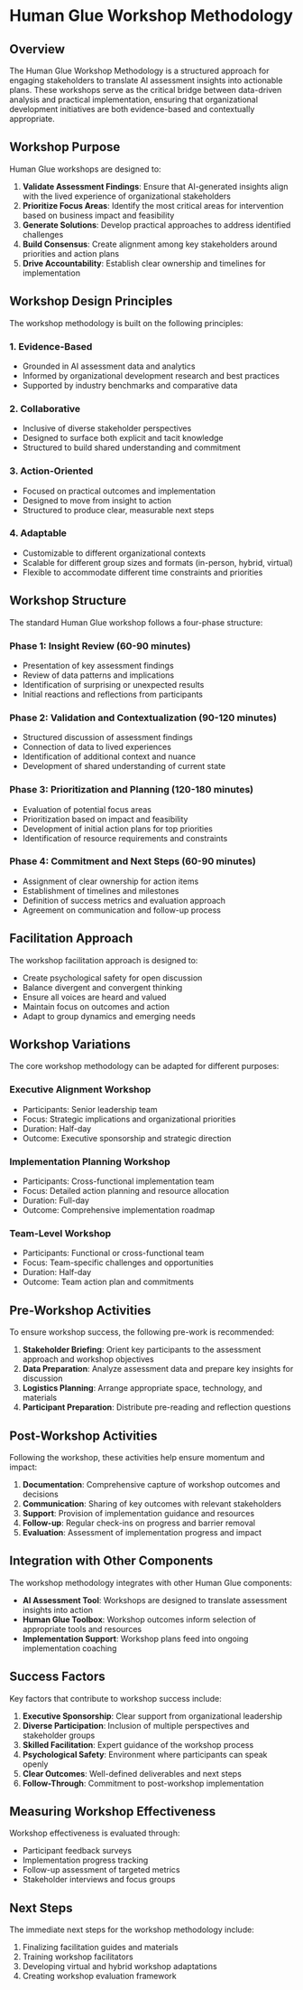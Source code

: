 # Human Glue Workshop Methodology

## Overview

The Human Glue Workshop Methodology is a structured approach for engaging stakeholders to translate AI assessment insights into actionable plans. These workshops serve as the critical bridge between data-driven analysis and practical implementation, ensuring that organizational development initiatives are both evidence-based and contextually appropriate.

## Workshop Purpose

Human Glue workshops are designed to:

1. **Validate Assessment Findings**: Ensure that AI-generated insights align with the lived experience of organizational stakeholders
2. **Prioritize Focus Areas**: Identify the most critical areas for intervention based on business impact and feasibility
3. **Generate Solutions**: Develop practical approaches to address identified challenges
4. **Build Consensus**: Create alignment among key stakeholders around priorities and action plans
5. **Drive Accountability**: Establish clear ownership and timelines for implementation

## Workshop Design Principles

The workshop methodology is built on the following principles:

### 1. Evidence-Based

- Grounded in AI assessment data and analytics
- Informed by organizational development research and best practices
- Supported by industry benchmarks and comparative data

### 2. Collaborative

- Inclusive of diverse stakeholder perspectives
- Designed to surface both explicit and tacit knowledge
- Structured to build shared understanding and commitment

### 3. Action-Oriented

- Focused on practical outcomes and implementation
- Designed to move from insight to action
- Structured to produce clear, measurable next steps

### 4. Adaptable

- Customizable to different organizational contexts
- Scalable for different group sizes and formats (in-person, hybrid, virtual)
- Flexible to accommodate different time constraints and priorities

## Workshop Structure

The standard Human Glue workshop follows a four-phase structure:

### Phase 1: Insight Review (60-90 minutes)

- Presentation of key assessment findings
- Review of data patterns and implications
- Identification of surprising or unexpected results
- Initial reactions and reflections from participants

### Phase 2: Validation and Contextualization (90-120 minutes)

- Structured discussion of assessment findings
- Connection of data to lived experiences
- Identification of additional context and nuance
- Development of shared understanding of current state

### Phase 3: Prioritization and Planning (120-180 minutes)

- Evaluation of potential focus areas
- Prioritization based on impact and feasibility
- Development of initial action plans for top priorities
- Identification of resource requirements and constraints

### Phase 4: Commitment and Next Steps (60-90 minutes)

- Assignment of clear ownership for action items
- Establishment of timelines and milestones
- Definition of success metrics and evaluation approach
- Agreement on communication and follow-up process

## Facilitation Approach

The workshop facilitation approach is designed to:

- Create psychological safety for open discussion
- Balance divergent and convergent thinking
- Ensure all voices are heard and valued
- Maintain focus on outcomes and action
- Adapt to group dynamics and emerging needs

## Workshop Variations

The core workshop methodology can be adapted for different purposes:

### Executive Alignment Workshop

- Participants: Senior leadership team
- Focus: Strategic implications and organizational priorities
- Duration: Half-day
- Outcome: Executive sponsorship and strategic direction

### Implementation Planning Workshop

- Participants: Cross-functional implementation team
- Focus: Detailed action planning and resource allocation
- Duration: Full-day
- Outcome: Comprehensive implementation roadmap

### Team-Level Workshop

- Participants: Functional or cross-functional team
- Focus: Team-specific challenges and opportunities
- Duration: Half-day
- Outcome: Team action plan and commitments

## Pre-Workshop Activities

To ensure workshop success, the following pre-work is recommended:

1. **Stakeholder Briefing**: Orient key participants to the assessment approach and workshop objectives
2. **Data Preparation**: Analyze assessment data and prepare key insights for discussion
3. **Logistics Planning**: Arrange appropriate space, technology, and materials
4. **Participant Preparation**: Distribute pre-reading and reflection questions

## Post-Workshop Activities

Following the workshop, these activities help ensure momentum and impact:

1. **Documentation**: Comprehensive capture of workshop outcomes and decisions
2. **Communication**: Sharing of key outcomes with relevant stakeholders
3. **Support**: Provision of implementation guidance and resources
4. **Follow-up**: Regular check-ins on progress and barrier removal
5. **Evaluation**: Assessment of implementation progress and impact

## Integration with Other Components

The workshop methodology integrates with other Human Glue components:

- **AI Assessment Tool**: Workshops are designed to translate assessment insights into action
- **Human Glue Toolbox**: Workshop outcomes inform selection of appropriate tools and resources
- **Implementation Support**: Workshop plans feed into ongoing implementation coaching

## Success Factors

Key factors that contribute to workshop success include:

1. **Executive Sponsorship**: Clear support from organizational leadership
2. **Diverse Participation**: Inclusion of multiple perspectives and stakeholder groups
3. **Skilled Facilitation**: Expert guidance of the workshop process
4. **Psychological Safety**: Environment where participants can speak openly
5. **Clear Outcomes**: Well-defined deliverables and next steps
6. **Follow-Through**: Commitment to post-workshop implementation

## Measuring Workshop Effectiveness

Workshop effectiveness is evaluated through:

- Participant feedback surveys
- Implementation progress tracking
- Follow-up assessment of targeted metrics
- Stakeholder interviews and focus groups

## Next Steps

The immediate next steps for the workshop methodology include:

1. Finalizing facilitation guides and materials
2. Training workshop facilitators
3. Developing virtual and hybrid workshop adaptations
4. Creating workshop evaluation framework 